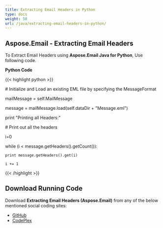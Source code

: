 ```yaml
---
title: Extracting Email Headers in Python
type: docs
weight: 50
url: /java/extracting-email-headers-in-python/
---
```


## **Aspose.Email - Extracting Email Headers**
To Extract Email Headers using **Aspose.Email Java for Python**, Use following code.

**Python Code**

{{< highlight python >}}



\# Initialize and Load an existing EML file by specifying the MessageFormat

mailMessage = self.MailMessage

message = mailMessage.load(self.dataDir + "Message.eml")

print "Printing all Headers:"

\# Print out all the headers

i=0

while (i < message.getHeaders().getCount()):

    print message.getHeaders().get(i)

    i += 1

{{< /highlight >}}
## **Download Running Code**
Download **Extracting Email Headers (Aspose.Email)** from any of the below mentioned social coding sites:

- [GitHub](https://github.com/aspose-email/Aspose.Email-for-Java/releases/tag/Aspose.Email_Java_for_Python-v1.0)
- [CodePlex](http://asposeemailjavapython.codeplex.com/releases/)
